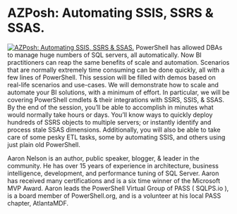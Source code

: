 ﻿# AZPosh: Automating SSIS, SSRS & SSAS.

[![AZPosh: Automating SSIS, SSRS & SSAS.](https://i2.ytimg.com/vi/uWMW4BNPO4c/hqdefault.jpg "AZPosh: Automating SSIS, SSRS & SSAS.")](https://www.youtube.com/watch?v=uWMW4BNPO4c)
PowerShell has allowed DBAs to manage huge numbers of SQL servers, all
automatically. Now BI practitioners can reap the same benefits of scale and
automation. Scenarios that are normally extremely time consuming can be done
quickly, all with a few lines of PowerShell.
This session will be filled with demos based on real-life scenarios and use-cases.
We will demonstrate how to scale and automate your BI solutions, with a
minimum of effort. In particular, we will be covering PowerShell cmdlets & their
integrations with SSRS, SSIS, & SSAS.
By the end of the session, you’ll be able to accomplish in minutes what would
normally take hours or days. You’ll know ways to quickly deploy hundreds of
SSRS objects to multiple servers; or instantly identify and process stale SSAS
dimensions. Additionally, you will also be able to take care of some pesky ETL
tasks, some by automating SSIS, and others using just plain old PowerShell.

Aaron Nelson is an author, public speaker, blogger, & leader in the community. He has over 15 years of experience in architecture, business intelligence, development, and performance tuning of SQL Server. Aaron has received many certifications and is a six time winner of the Microsoft MVP Award. Aaron leads the PowerShell Virtual Group of PASS ( SQLPS.io ), is a board member of PowerShell.org, and is a volunteer at his local PASS chapter, AtlantaMDF.


